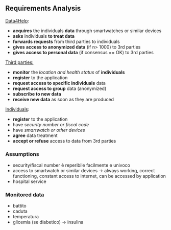 ## Requirements Analysis

<u>Data4Help</u>:

* **acquires** the individuals **data** through smartwatches or similar devices
* **asks** individuals **to treat data**
* **forwards requests** from third parties to individuals
* **gives** **access to anonymized data** (if n> 1000) to 3rd parties
* **gives** **access to personal data** (if consensus == OK) to 3rd parties

<u>Third parties:</u>	

- **monitor** the *location and health status* of **individuals**
- **register** to the application
- **request access to specific individuals** data
- **request access to group** data (anonymized)
- **subscribe to new data** 
- **receive new data** as soon as they are produced

<u>Individuals</u>:

* **register** to the application
* have *security number or fiscal code*
* have *smartwatch or other devices*
* **agree**  data treatment
* **accept or refuse** access to data from 3rd parties

### Assumptions

* security/fiscal number è reperibile facilmente e univoco
* access to smartwatch or similar devices -> always working, correct functioning, constant access to internet, can be accessed by application
* hospital service

### Monitored data

* battito
* caduta
* temperatura
* glicemia (se diabetico) -> insulina
